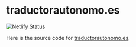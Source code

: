 # traductorautonomo.es

[![Netlify Status](https://api.netlify.com/api/v1/badges/8ea19e82-36b5-4b19-acdc-2e599c22c9cc/deploy-status)](https://app.netlify.com/sites/traductorautonomo/deploys)

Here is the source code for [traductorautonomo.es](https://traductorautonomo.es).
